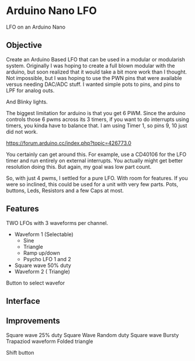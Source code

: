 # Arduino Nano LFO

LFO on an Arduino Nano

 
 
## Objective

Create an Arduino Based LFO that can be used in a modular or modularish system.  Originally I was hoping to create a full blown modular with the arduino, but soon realized that it would take a bit more work than I thought.  Not impossible, but I was hoping to use the PWN pins that were available versus needing DAC/ADC stuff.
I wanted simple pots to pins, and pins to LPF for analog outs.

And Blinky lights.

The biggest limitation for arduino is that you get 6 PWM. Since the arduino controls those 6 pwms across its 3 timers, if you want to do interrupts using timers, you kinda have to balance that.
I am using Timer 1, so pins 9, 10 just did not work.

https://forum.arduino.cc/index.php?topic=426773.0

You certainly can get around this.  For example, use a CD40106 for the LFO timer and run entirely on external interrupts.  You actually might get better resolution doing this.  But again, my goal was low part count.

So, with just 4 pwms, I settled for a pure LFO.  With room for features.  If you were so inclined, this could be used for a unit with very few parts.  Pots, buttons, Leds, Resistors and a few Caps at most.

## Features

TWO LFOs with 3 waveforms per channel.
 - Waveform 1 (Selectable)
   - Sine
   - Triangle
   - Ramp up/down
   - Psycho LFO 1 and 2
 - Square wave 50% duty
 - Waveform 2 ( Triangle)
 
 Button to select wavefor
 




## Interface


## Improvements

Square wave 25% duty
Square Wave Random duty
Square wave Bursty
Trapaziod waveform
Folded triangle

Shift button
